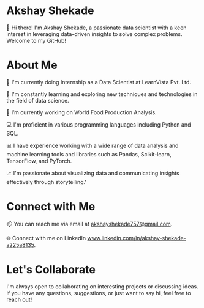 # Akshay Shekade

👋 Hi there! I'm Akshay Shekade, a passionate data scientist with a keen interest in leveraging data-driven insights to solve complex problems. Welcome to my GitHub!

# About Me

💼 I'm currently doing Internship as a Data Scientist at LearnVista Pvt. Ltd.

🌱 I'm constantly learning and exploring new techniques and technologies in the field of data science.

🔭 I’m currently working on World Food Production Analysis.

💻 I'm proficient in various programming languages including Python and SQL.

📊 I have experience working with a wide range of data analysis and machine learning tools and libraries such as Pandas, Scikit-learn, TensorFlow, and PyTorch.

📈 I'm passionate about visualizing data and communicating insights effectively through storytelling.'

# Connect with Me

📫 You can reach me via email at akshayshekade757@gmail.com.

🌐 Connect with me on LinkedIn www.linkedin.com/in/akshay-shekade-a225a8135.

# Let's Collaborate

I'm always open to collaborating on interesting projects or discussing ideas. If you have any questions, suggestions, or just want to say hi, feel free to reach out!
